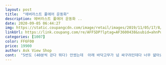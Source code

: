 ```yaml
---
layout: post 
title:  "에버라스트 풀에어 운동화" 
description: 에버라스트 풀에어 운동화 ..
date: 2020-09-05 06:44:27 
img: https://static.coupangcdn.com/image/retail/images/2019/11/05/17/8/6f389b5d-273f-4697-80e1-d3358e38fe29.jpg 
linkUrl: https://link.coupang.com/re/AFFSDP?lptag=AF3600438&subid=ahnPublicAsk&pageKey=331245454&itemId=1058494481&vendorItemId=5533690679&traceid=V0-113-dce997271d3bb740 
categories: [1007] 
color: FF6F00 
price: 19900 
author: Ask View Shop 
cont:  "5번도 (40분씩 걷다 뛰다) 안썼는데  아래 바닥고무가 넘 싸구려인데다 너무 얇아요.<br/> 바로 에어쿠션이 노출될 거 같아요.<br/><br/>가격도 너무 좋고 에어쿠션도 충분한 듯 했고요.<br/><br/>가성비 짱인거 같습니다!! 재구매 의사 만땅이욥♥<br/>그러나 바닥을 보니까.<br/> 벌써 1년 신은 것 처럼 고무가 닳아있었어요.<br/><br/>그런데 런닝머신을 쓰는데 이상하게 뒤쪽으로 검정 분진이 나오는 거여요.<br/><br/>근데 이렇게 좋은 제품 판매하고 계셨네요!!<br/>긴 장마로 러닝머신을 샀고  무릎 보호 한답시고 자연스레 에어쿠션이 들어간 제품을 알아보다가<br/>남편 신발로 참 저렴이부터 이거저거 많이 샀었네요.<br/><br/>남편이 신어보더니 에어쿠션이 짱짱하니 좋고 발목이나 발바닥이 편하데요.<br/><br/>도움이 되셨길 바래요.<br/> 그리고 업체에는 개선을 해서  만원을 올리더라도... <br/> 런닝슈즈 다운 제품을 만들어 주세요.<br/><br/>러닝머신이 문제가 있나보다 했어요.<br/><br/>며칠 더 해보니까... <br/> 문제는 운동화였어요<br/>무엇보다도 구매후기 글들이 좋은 평가가 많았어요.<br/><br/>물론 런닝 머신의 회전하는 매트가 미끄럼 방지라서 오돌도돌 패턴이 있기는 하지만<br/>미끄러움 방지라 했는데 물기있으면 바로 미끄러져요<br/>믿었다가 3번넘어짐.<br/>.<br/><br/>싼가격에 바닥고무라도 신경을 쓰면 좋을 거 같은데.<br/>.<br/><br/>싼게 비지떡이긴 하지만.<br/><br/>어떤 분이 댓글에 나이키 에어 부럽지 않다고 하셔서 그 댓 믿고 구매했는데<br/>에버라스트.<br/>.<br/> 저 어릴때 많이 본 브랜드인데 언제부턴가 못봤던 기억이.<br/>.<br/><br/>여러분들 알고 구매하시길 바래요.<br/><br/>이렇게 이야기 하면 좋을 거같아요.<br/> 달릴 때마다 아래 고무가 마치 녹즙기에서 남은 채소 찌꺼기 처럼 묻어나옵니다<br/>저렴한 상품 만들어 주셔서 감사한 마음에 사용을 시작했지만... <br/>.<br/><br/>제가 구매후기를 쓰게 될지는 몰랐네요.<br/> 쿠팡 빨라서 좋아서 로켓와우 쓰는 재미로 이것저것 구매하는데요.<br/><br/>쿠션감도 나쁘지 않았고 280 신는 저에게 발볼도 충분했어요.<br/><br/>" 
---
```

